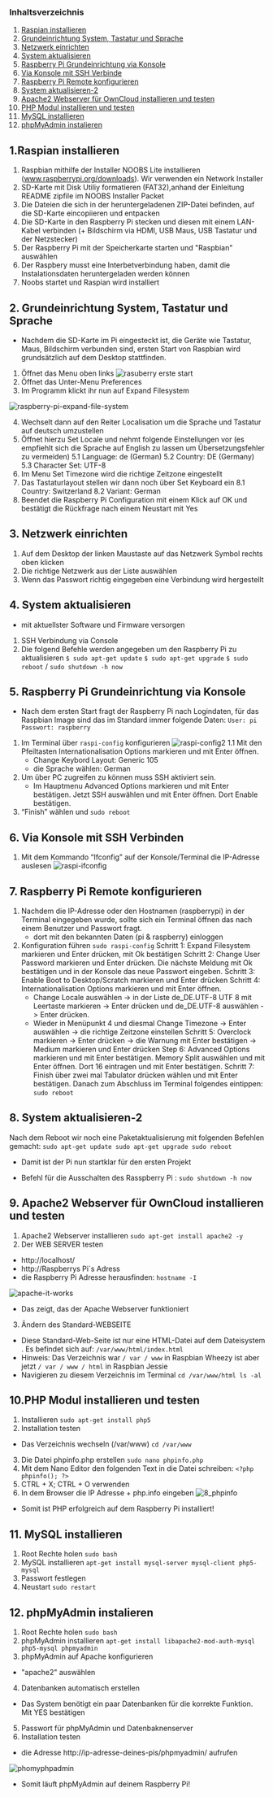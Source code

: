 
### Inhaltsverzeichnis
		
1. [Raspian installieren](#1raspian-installieren)
2. [Grundeinrichtung System, Tastatur und Sprache](#2-grundeinrichtung-system-tastatur-und-sprache)
3. [Netzwerk einrichten](#3-netzwerk-einrichten)
4. [System aktualisieren](#4-system-aktualisieren)
5. [Raspberry Pi Grundeinrichtung via Konsole](#5-raspberry-pi-grundeinrichtung-via-konsole)
6. [Via Konsole mit SSH Verbinde](#6-via-konsole-mit-ssh-verbinden)
7. [Raspberry Pi Remote konfigurieren](#7-raspberry-pi-remote-konfigurieren)
8. [System aktualisieren-2](#8-system-aktualisieren-2)
9. [Apache2 Webserver für OwnCloud installieren und testen](#9-apache2-webserver-f%C3%BCr-owncloud-installieren-und-testen
)
10. [PHP Modul installieren und testen](#10php-modul-installieren-und-testen)
11. [MySQL installieren](#11-mysql-installieren)
12. [phpMyAdmin instalieren](#12-phpmyadmin-instalieren)



## 1.Raspian installieren

1. Raspbian mithilfe der Installer  NOOBS Lite installieren (www.raspberrypi.org/downloads). Wir verwenden ein Network Installer
2. SD-Karte mit Disk Utiliy formatieren (FAT32),anhand  der Einleitung README zipfile im NOOBS Installer Packet
3. Die Dateien die sich in der heruntergeladenen ZIP-Datei befinden, auf die SD-Karte eincopiieren und entpacken
4. Die SD-Karte in den Raspberry Pi stecken und diesen mit einem LAN-Kabel verbinden (+ Bildschirm via HDMI, USB Maus, USB Tastatur und der Netzstecker)
5. Der Raspberry Pi mit der Speicherkarte starten und "Raspbian" auswählen
6. Der Raspbery musst eine Interbetverbindung haben, damit  die Instalationsdaten heruntergeladen werden können
7. Noobs startet und Raspian wird installiert


## 2. Grundeinrichtung System, Tastatur und Sprache

- Nachdem die SD-Karte im Pi eingesteckt ist, die Geräte wie Tastatur, Maus, Bildschirm verbunden sind, ersten Start von Raspbian wird grundsätzlich auf dem Desktop stattfinden.
1. Öffnet das Menu oben links
![rasuberry erste start](https://cloud.githubusercontent.com/assets/21320216/19016589/bc396d54-881e-11e6-8264-8e405f0e542f.png)
2. Öffnet das Unter-Menu Preferences
3. Im Programm klickt ihr nun auf Expand Filesystem

![raspberry-pi-expand-file-system](https://cloud.githubusercontent.com/assets/21320216/19016595/e14f22b4-881e-11e6-9c98-0986a3e31714.png)

4. Wechselt dann auf den Reiter Localisation um die Sprache und Tastatur auf deutsch umzustellen
5. Öffnet hierzu Set Locale und nehmt folgende Einstellungen vor (es empfiehlt sich die Sprache auf English zu lassen um Übersetzungsfehler zu vermeiden)
  5.1 Language: de (German)
  5.2 Country: DE (Germany)
  5.3 Character Set: UTF-8
6. Im Menu Set Timezone wird die richtige Zeitzone eingestellt
7. Das Tastaturlayout stellen wir dann noch über Set Keyboard ein
  8.1 Country: Switzerland
  8.2 Variant: German
8. Beendet die Raspberry Pi Configuration mit einem Klick auf OK und bestätigt die Rückfrage nach einem Neustart mit Yes



## 3. Netzwerk einrichten

1. Auf dem Desktop der linken Maustaste auf das Netzwerk Symbol rechts oben klicken
2. Die richtige Netzwerk aus der Liste auswählen
3. Wenn das Passwort richtig eingegeben eine Verbindung wird hergestellt


## 4. System aktualisieren

- mit aktuellster Software und Firmware versorgen
1. SSH Verbindung via Console
2. Die folgend Befehle werden angegeben um den Raspberry Pi zu aktualisieren 
	`$ sudo apt-get update`
	`$ sudo apt-get upgrade`
	`$ sudo reboot` / `sudo shutdown -h now`


## 5. Raspberry Pi Grundeinrichtung via Konsole 

- Nach dem ersten Start fragt der Raspberry Pi nach Logindaten, für das Raspbian Image sind das im Standard immer folgende Daten:
	`
	User: pi
	Passwort: raspberry
	`
1. Im Terminal über `raspi-config` konfigurieren
![raspi-config2](https://cloud.githubusercontent.com/assets/21320216/19016649/0ac09662-8821-11e6-865e-62c679fbea56.png)
  1.1 Mit den Pfeiltasten Internationalisation Options markieren und mit Enter öffnen.
	- Change Keybord Layout: Generic 105
	- die Sprache wählen: German
2. Um über PC zugreifen zu können muss SSH aktiviert sein.
	- Im Hauptmenu Advanced Options markieren und mit Enter bestätigen. Jetzt SSH auswählen und mit Enter öffnen. Dort Enable bestätigen.
3. “Finish” wählen und `sudo reboot`


## 6. Via Konsole mit SSH Verbinden

1. Mit dem Kommando “Ifconfig” auf der Konsole/Terminal die IP-Adresse auslesen
![raspi-ifconfig](https://cloud.githubusercontent.com/assets/21320216/19016671/c28c9980-8821-11e6-8774-ad2a0da8f6dc.jpg)



## 7. Raspberry Pi Remote konfigurieren

1. Nachdem die IP-Adresse oder den Hostnamen (raspberrypi) in der Terminal eingegeben wurde, sollte sich ein Terminal öffnen das nach einem Benutzer und Passwort fragt.
	- dort mit den bekannten Daten (pi & raspberry) einloggen 
2. Konfiguration führen
	`sudo raspi-config`
  Schritt 1: Expand Filesystem markieren und Enter drücken, mit Ok bestätigen
  Schritt 2: Change User Password markieren und Enter drücken. Die nächste Meldung mit Ok bestätigen und in der Konsole das neue Passwort eingeben.
  Schritt 3: Enable Boot to Desktop/Scratch markieren und Enter drücken
  Schritt 4: Internationalisation Options markieren und mit Enter öffnen.
    - Change Locale auswählen -> in der Liste de_DE.UTF-8 UTF 8 mit Leertaste markieren  -> Enter drücken und de_DE.UTF-8 auswählen  -> Enter drücken.
    - Wieder in Menüpunkt 4 und diesmal Change Timezone -> Enter auswählen -> die richtige Zeitzone einstellen 
  Schritt 5: Overclock markieren -> Enter drücken -> die Warnung mit Enter bestätigen -> Medium markieren und Enter drücken 
  Step 6: Advanced Options markieren und mit Enter bestätigen. 
	  Memory Split auswählen und mit Enter öffnen. Dort 16 eintragen und mit Enter bestätigen.
Schritt 7: Finish über zwei mal Tabulator drücken wählen und mit Enter bestätigen. Danach zum Abschluss im Terminal folgendes eintippen:
	`sudo reboot`


## 8. System aktualisieren-2

Nach dem Reboot wir noch eine Paketaktualisierung mit folgenden Befehlen gemacht:
       `sudo apt-get update
	sudo apt-get upgrade
	sudo reboot`
- Damit ist der Pi nun startklar für den ersten Projekt

- Befehl für die Ausschalten des Rasspberry Pi : 
	`sudo shutdown -h now`



## 9. Apache2 Webserver für OwnCloud installieren und testen

1. Apache2 Webserver installieren 
	`sudo apt-get install apache2 -y`
2. Der WEB SERVER testen
 - http://localhost/
 - http://Raspberrys Pi`s Adress
 - die Raspberry Pi Adresse herausfinden: `hostname -I`
	
![apache-it-works](https://cloud.githubusercontent.com/assets/21320216/19016867/fa589f26-8826-11e6-9091-ab9024e5b60e.png)
- Das zeigt, das der Apache Webserver funktioniert

3. Ändern des Standard-WEBSEITE
- Diese Standard-Web-Seite ist nur eine HTML-Datei auf dem Dateisystem . Es befindet sich auf: `/var/www/html/index.html`
- Hinweis: Das Verzeichnis war `/ var / www` in Raspbian Wheezy ist aber jetzt `/ var / www / html` in Raspbian Jessie
- Navigieren zu diesem Verzeichnis im Terminal 
	`cd /var/www/html
	 ls -al`



## 10.PHP Modul installieren und testen
1. Installieren
	`sudo apt-get install php5`
2. Installation testen
- Das Verzeichnis wechseln (/var/www)
	`cd /var/www`
3. Die Datei phpinfo.php erstellen
	`sudo nano phpinfo.php`
4. Mit dem Nano Editor den folgenden Text in die Datei schreiben:
       `<?php
	phpinfo();
	?>`
5. CTRL + X; CTRL + O verwenden
6. In dem Browser die IP Adresse + php.info eingeben
![8_phpinfo](https://cloud.githubusercontent.com/assets/21320216/19017087/c5006572-882e-11e6-8fdd-cf9b8a27701e.png)

- Somit ist PHP erfolgreich auf dem Raspberry Pi installiert!


## 11. MySQL installieren

1. Root Rechte holen
	`sudo bash`
2. MySQL installieren
	`apt-get install mysql-server mysql-client php5-mysql`
3. Passwort festlegen
4. Neustart
	`sudo restart`


## 12. phpMyAdmin instalieren

1. Root Rechte holen
	`sudo bash`
2. phpMyAdmin installieren
	`apt-get install libapache2-mod-auth-mysql php5-mysql phpmyadmin`
3. phpMyAdmin auf Apache konfigurieren
 - "apache2" auswählen
4. Datenbanken automatisch erstellen
 - Das System benötigt ein paar Datenbanken für die korrekte Funktion. Mit YES bestätigen
5. Passwort für phpMyAdmin und Datenbaknenserver
6. Installation testen
 -  die Adresse http://ip-adresse-deines-pis/phpmyadmin/ aufrufen

![phomyphpadmin](https://cloud.githubusercontent.com/assets/21320216/19017123/c43e70b0-882f-11e6-9349-6103fa47d42b.png)

- Somit läuft phpMyAdmin auf deinem Raspberry Pi!
